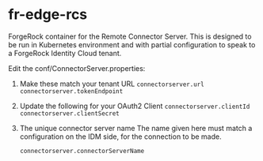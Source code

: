 # fr-edge-rcs

ForgeRock container for the Remote Connector Server.
This is designed to be run in Kubernetes environment and with partial configuration to speak to a ForgeRock Identity Cloud tenant.

Edit the conf/ConnectorServer.properties:


1) Make these match your tenant URL
    `connectorserver.url`
    `connectorserver.tokenEndpoint` 
    
2) Update the following for your OAuth2 Client
     `connectorserver.clientId`
     `connectorserver.clientSecret`
     
3) The unique connector server name 
    The name given here must match a configuration on the IDM side, for the
    connection to be made.
    
    `connectorserver.connectorServerName`

